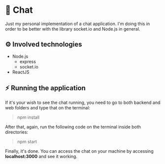 # :speech_balloon: Chat

Just my personal implementation of a chat application. I'm doing this in order to be better with the library socket.io and Node.js in general.

## :gear: Involved technologies

- Node.js
  - express
  - socket.io
- ReactJS

## :zap: Running the application

If it's your wish to see the chat running, you need to go to both backend and web folders and type that on the terminal:

> npm install

After that, again, run the following code on the terminal inside both directories:

> npm start

Finally, it's done. You can access the chat on your machine by accessing **localhost:3000** and see it working.
